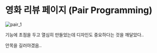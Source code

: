 # 영화 리뷰 페이지 (Pair Programming)



![pair_1](Readme.assets/pair_1.gif)

기능에 초점을 두고 열심히 만들었는데 디자인도 중요하다는 것을 깨달았다..

안목을 길러야겠음..
